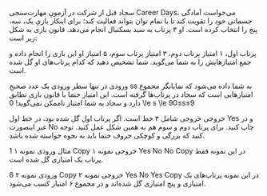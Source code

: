 
سجاد قبل از شرکت در آزمونِ مهارت‌سنجی Career Days، می‌خواست آمادگی جسمانی خود را تقویت کند تا با تمام توان بتواند فعالیت کند؛ برای اینکار بازیِ یک، سه، پنج را انتخاب کرده است. او ۳ پرتاب به سبد بسکتبال انجام می‌دهد. قانون بازی به شکل زیر است:

پرتاب اول، ۱ امتیاز
پرتاب دوم، ۳ امتیاز
پرتاب سوم، ۵ امتیاز
او این بازی را انجام داده و جمع امتیازهایش را به شما می‌گوید. شما تشخیص دهید که کدام پرتاب‌های او گل شده ‌است.

ورودی
در تنها سطر ورودی یک عدد صحیحِ ss به شما داده می‌شود که نمایانگر مجموع امتیاز‌هایی است که سجاد در پرتاب‌ها گرفته است. این امتیاز حتما با قانون بازی تطابق دارد و سجاد به شما امتیاز ناممکن نمی‌گوید!
0 \le s \le 90≤s≤9

خروجی
خروجی شامل ۳ خط است. اگر پرتاب اول گل شده بود، در خط اول Yes و در غیر اینصورت No چاپ کنید. برای پرتاب دوم و سوم هم به همین شکل عمل کنید. توجه کنید که بزرگی و کوچکی حروف حتما باید به نحوه خواسته شده باشد.

مثال
ورودی نمونه ۱
1
Copy
خروجی نمونه ۱
Yes
No
No
Copy
در این نمونه فقط پرتاب یک امتیازی گل شده است.

ورودی نمونه ۲
6
Copy
خروجی نمونه ۲
Yes
No
Yes
Copy
در این نمونه پرتاپ‌های یک امتیازی و پنج امتیازی گل شده‌اند و در مجموع ۶ امتیاز کسب می‌شود.
